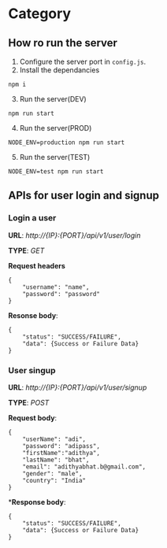 # Category


## How ro run the server

1. Configure the server port in `config.js`.
2. Install the dependancies
```
npm i
```
3. Run the server(DEV)
```
npm run start
```
4. Run the server(PROD)
```
NODE_ENV=production npm run start
```
5. Run the server(TEST)
```
NODE_ENV=test npm run start
```

## APIs for user login and signup

### Login a user
**URL**: *http://{IP}:{PORT}/api/v1/user/login*

**TYPE**: *GET*

**Request headers**
```
{
    "username": "name",
    "password": "password"
}
```
**Resonse body**: 
```
{
    "status": "SUCCESS/FAILURE",
    "data": {Success or Failure Data}
}
```

### User singup

**URL**: *http://{IP}:{PORT}/api/v1/user/signup*

**TYPE**: *POST*

**Request body**: 
```
{
    "userName": "adi",
    "password": "adipass",
    "firstName":"adithya",    
    "lastName": "bhat",
    "email": "adithyabhat.b@gmail.com",
    "gender": "male",
    "country": "India"
}
```
***Response body**:
```
{
    "status": "SUCCESS/FAILURE",
    "data": {Success or Failure Data}
}
```